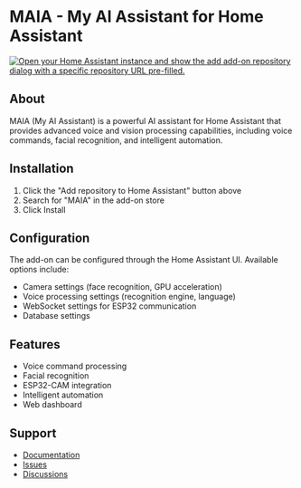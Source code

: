 # MAIA - My AI Assistant for Home Assistant

[![Open your Home Assistant instance and show the add add-on repository dialog with a specific repository URL pre-filled.](https://my.home-assistant.io/badges/supervisor_add_addon_repository.svg)](https://my.home-assistant.io/redirect/supervisor_add_addon_repository/?repository_url=https%3A%2F%2Fgithub.com%2Fkimasplund%2Fmaia-ha-addon)

## About

MAIA (My AI Assistant) is a powerful AI assistant for Home Assistant that provides advanced voice and vision processing capabilities, including voice commands, facial recognition, and intelligent automation.

## Installation

1. Click the "Add repository to Home Assistant" button above
2. Search for "MAIA" in the add-on store
3. Click Install

## Configuration

The add-on can be configured through the Home Assistant UI. Available options include:

- Camera settings (face recognition, GPU acceleration)
- Voice processing settings (recognition engine, language)
- WebSocket settings for ESP32 communication
- Database settings

## Features

- Voice command processing
- Facial recognition
- ESP32-CAM integration
- Intelligent automation
- Web dashboard

## Support

- [Documentation](https://github.com/kimasplund/maia/wiki)
- [Issues](https://github.com/kimasplund/maia-ha-addon/issues)
- [Discussions](https://github.com/kimasplund/maia-ha-addon/discussions) 